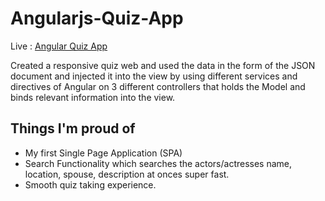 # Angularjs-Quiz-App

Live : [Angular Quiz App](http://www.saurabhrana.com/angular "Quiz App")

Created a responsive quiz web  and used the data in the form of the JSON document and injected it into the view by using different services and directives of Angular on 3 different controllers that holds the Model and binds relevant information into the view.

## Things I'm proud of
- My first Single Page Application (SPA)
- Search Functionality which searches the actors/actresses name, location, spouse, description at onces super fast. 
- Smooth quiz taking experience. 

